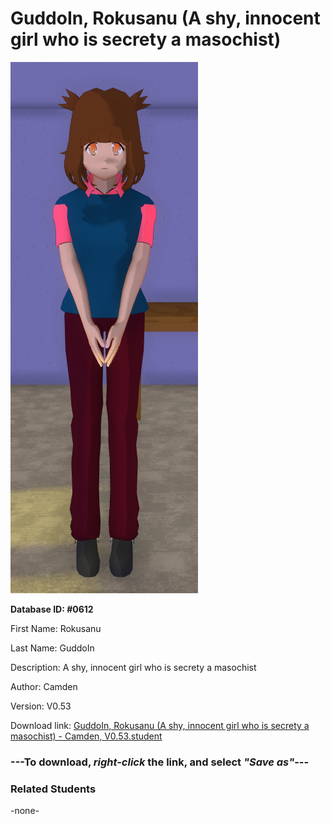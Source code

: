# GuddoIn, Rokusanu (A shy, innocent girl who is secrety a masochist)

<img src="../../Files/Images/GuddoIn, Rokusanu (A shy, innocent girl who is secrety a masochist).png" title="GuddoIn, Rokusanu (A shy, innocent girl who is secrety a masochist) - Camden, V0.53">

**Database ID: #0612**

First Name: Rokusanu

Last Name: GuddoIn

Description: A shy, innocent girl who is secrety a masochist

Author: Camden

Version: V0.53

Download link: <a href="https://raw.githubusercontent.com/Arbiter1223/Daigaku-Gurashi-Custom-Students/master/Files/Student%20Files/GuddoIn%2C%20Rokusanu%20(A%20shy%2C%20innocent%20girl%20who%20is%20secrety%20a%20masochist)%20-%20Camden%2C%20V0.53.student">GuddoIn, Rokusanu (A shy, innocent girl who is secrety a masochist) - Camden, V0.53.student</a>

### ---**To download, _right-click_ the link, and select _"Save as"_**---

### Related Students

-none-
